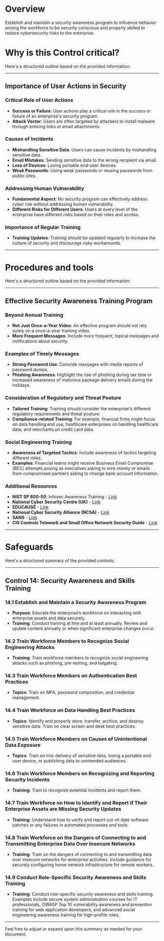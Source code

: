 # Overview 

Establish and maintain a security awareness program to influence behavior among
the workforce to be security conscious and properly skilled to reduce cybersecurity
risks to the enterprise.
# Why is this Control critical?

Here's a structured outline based on the provided information:

---

## Importance of User Actions in Security

### Critical Role of User Actions
- **Success or Failure**: User actions play a critical role in the success or failure of an enterprise's security program.
- **Attack Vector**: Users are often targeted by attackers to install malware through enticing links or email attachments.

### Causes of Incidents
- **Mishandling Sensitive Data**: Users can cause incidents by mishandling sensitive data.
- **Email Mistakes**: Sending sensitive data to the wrong recipient via email.
- **Loss of Devices**: Losing portable end-user devices.
- **Weak Passwords**: Using weak passwords or reusing passwords from public sites.

### Addressing Human Vulnerability
- **Fundamental Aspect**: No security program can effectively address cyber risk without addressing human vulnerability.
- **Different Risks for Different Users**: Users at every level of the enterprise have different risks based on their roles and access.

### Importance of Regular Training
- **Training Updates**: Training should be updated regularly to increase the culture of security and discourage risky workarounds.

---

# Procedures and tools

Here's a structured outline based on the provided information:

---

## Effective Security Awareness Training Program

### Beyond Annual Training
- **Not Just Once-a-Year Video**: An effective program should not rely solely on a once-a-year training video.
- **More Frequent Messages**: Include more frequent, topical messages and notifications about security.

### Examples of Timely Messages
- **Strong Password Use**: Coincide messages with media reports of password dumps.
- **Phishing Awareness**: Highlight the rise of phishing during tax time or increased awareness of malicious package delivery emails during the holidays.

### Consideration of Regulatory and Threat Posture
- **Tailored Training**: Training should consider the enterprise's different regulatory requirements and threat posture.
- **Compliance-related Training**: For example, financial firms might focus on data handling and use, healthcare enterprises on handling healthcare data, and merchants on credit card data.

### Social Engineering Training
- **Awareness of Targeted Tactics**: Include awareness of tactics targeting different roles.
- **Examples**: Financial teams might receive Business Email Compromise (BEC) attempts posing as executives asking to wire money or emails from compromised partners asking to change bank account information.

### Additional Resources
- **NIST SP 800-50**: Infosec Awareness Training - [Link](https://nvlpubs.nist.gov/nistpubs/Legacy/SP/nistspecialpublication800-50.pdf)
- **National Cyber Security Centre (UK)** - [Link](https://www.ncsc.gov.uk/guidance/10-steps-user-education-and-awareness)
- **EDUCAUSE** - [Link](https://www.educause.edu/focus-areas-and-initiatives/policyand-security/cybersecurity-program/awareness-campaigns)
- **National Cyber Security Alliance (NCSA)** - [Link](https://staysafeonline.org/)
- **SANS** - [Link](https://www.sans.org/security-awareness-training/resources)
- **CIS Controls Telework and Small Office Network Security Guide** - [Link](https://www.cisecurity.org/whitepapers/cis-controls-telework-and-small-office-network-security-guide/)

---
# Safeguards

Here's a structured summary of the provided controls:

---

## Control 14: Security Awareness and Skills Training

### 14.1 Establish and Maintain a Security Awareness Program
- **Purpose**: Educate the enterprise’s workforce on interacting with enterprise assets and data securely.
- **Training**: Conduct training at hire and at least annually. Review and update content annually or when significant enterprise changes occur.

### 14.2 Train Workforce Members to Recognize Social Engineering Attacks
- **Training**: Train workforce members to recognize social engineering attacks such as phishing, pre-texting, and tailgating.

### 14.3 Train Workforce Members on Authentication Best Practices
- **Topics**: Train on MFA, password composition, and credential management.

### 14.4 Train Workforce on Data Handling Best Practices
- **Topics**: Identify and properly store, transfer, archive, and destroy sensitive data. Train on clear screen and desk best practices.

### 14.5 Train Workforce Members on Causes of Unintentional Data Exposure
- **Topics**: Train on mis-delivery of sensitive data, losing a portable end-user device, or publishing data to unintended audiences.

### 14.6 Train Workforce Members on Recognizing and Reporting Security Incidents
- **Training**: Train to recognize potential incidents and report them.

### 14.7 Train Workforce on How to Identify and Report if Their Enterprise Assets are Missing Security Updates
- **Training**: Understand how to verify and report out-of-date software patches or any failures in automated processes and tools.

### 14.8 Train Workforce on the Dangers of Connecting to and Transmitting Enterprise Data Over Insecure Networks
- **Training**: Train on the dangers of connecting to and transmitting data over insecure networks for enterprise activities. Include guidance for securely configuring home network infrastructure for remote workers.

### 14.9 Conduct Role-Specific Security Awareness and Skills Training
- **Training**: Conduct role-specific security awareness and skills training. Examples include secure system administration courses for IT professionals, OWASP Top 10 vulnerability awareness and prevention training for web application developers, and advanced social engineering awareness training for high-profile roles.

---

Feel free to adjust or expand upon this summary as needed for your document.